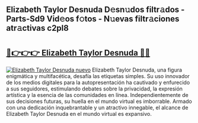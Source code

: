 ## Elizabeth Taylor Desnuda D𝚎sn𝚞dos filtr𝚊dos - Parts-Sd9 Vid𝚎os f𝚘tos - N𝚞evas filtr𝚊ciones atr𝚊ctivas c2pl8

# <h2><a href="http://mb8dne.tromn.icu/?c=Elizabeth+Taylor+Desnuda">🔗👉👉👉 Elizabeth Taylor Desnuda 🔗🔗</a></h2>

[![Elizabeth Taylor Desnuda nuevo](https://i.imgur.com/pEAQMta.gif)](http://mb8dne.tromn.icu/?c=Elizabeth+Taylor+Desnuda)
Elizabeth Taylor Desnuda, una figura enigmática y multifacética, desafía las etiquetas simples. Su uso innovador de los medios digitales para la autopresentación ha cautivado y enfurecido a sus seguidores, estimulando debates sobre la privacidad, la expresión artística y la esencia de las comunidades en línea. Independientemente de sus decisiones futuras, su huella en el mundo virtual es imborrable. Armado con una dedicación inquebrantable y un atractivo innegable, el alcance de Elizabeth Taylor Desnuda en el mundo virtual es expansivo.
